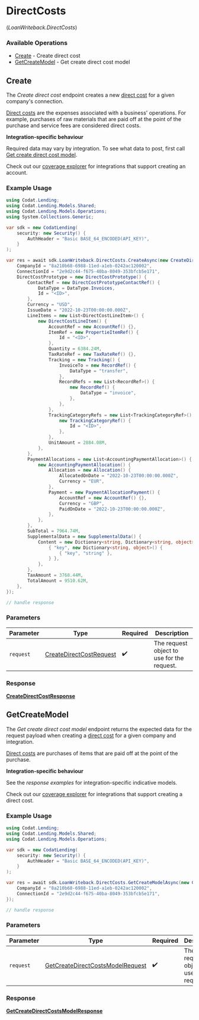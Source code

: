 # DirectCosts
(*LoanWriteback.DirectCosts*)

### Available Operations

* [Create](#create) - Create direct cost
* [GetCreateModel](#getcreatemodel) - Get create direct cost model

## Create

The *Create direct cost* endpoint creates a new [direct cost](https://docs.codat.io/lending-api#/schemas/DirectCost) for a given company's connection.

[Direct costs](https://docs.codat.io/lending-api#/schemas/DirectCost) are the expenses associated with a business' operations. For example, purchases of raw materials that are paid off at the point of the purchase and service fees are considered direct costs.

**Integration-specific behaviour**

Required data may vary by integration. To see what data to post, first call [Get create direct cost model](https://docs.codat.io/lending-api#/operations/get-create-directCosts-model).

Check out our [coverage explorer](https://knowledge.codat.io/supported-features/accounting?view=tab-by-data-type&dataType=directCosts) for integrations that support creating an account.


### Example Usage

```csharp
using Codat.Lending;
using Codat.Lending.Models.Shared;
using Codat.Lending.Models.Operations;
using System.Collections.Generic;

var sdk = new CodatLending(
    security: new Security() {
        AuthHeader = "Basic BASE_64_ENCODED(API_KEY)",
    }
);

var res = await sdk.LoanWriteback.DirectCosts.CreateAsync(new CreateDirectCostRequest() {
    CompanyId = "8a210b68-6988-11ed-a1eb-0242ac120002",
    ConnectionId = "2e9d2c44-f675-40ba-8049-353bfcb5e171",
    DirectCostPrototype = new DirectCostPrototype() {
        ContactRef = new DirectCostPrototypeContactRef() {
            DataType = DataType.Invoices,
            Id = "<ID>",
        },
        Currency = "USD",
        IssueDate = "2022-10-23T00:00:00.000Z",
        LineItems = new List<DirectCostLineItem>() {
            new DirectCostLineItem() {
                AccountRef = new AccountRef() {},
                ItemRef = new PropertieItemRef() {
                    Id = "<ID>",
                },
                Quantity = 6384.24M,
                TaxRateRef = new TaxRateRef() {},
                Tracking = new Tracking() {
                    InvoiceTo = new RecordRef() {
                        DataType = "transfer",
                    },
                    RecordRefs = new List<RecordRef>() {
                        new RecordRef() {
                            DataType = "invoice",
                        },
                    },
                },
                TrackingCategoryRefs = new List<TrackingCategoryRef>() {
                    new TrackingCategoryRef() {
                        Id = "<ID>",
                    },
                },
                UnitAmount = 2884.08M,
            },
        },
        PaymentAllocations = new List<AccountingPaymentAllocation>() {
            new AccountingPaymentAllocation() {
                Allocation = new Allocation() {
                    AllocatedOnDate = "2022-10-23T00:00:00.000Z",
                    Currency = "EUR",
                },
                Payment = new PaymentAllocationPayment() {
                    AccountRef = new AccountRef() {},
                    Currency = "GBP",
                    PaidOnDate = "2022-10-23T00:00:00.000Z",
                },
            },
        },
        SubTotal = 7964.74M,
        SupplementalData = new SupplementalData() {
            Content = new Dictionary<string, Dictionary<string, object>>() {
                { "key", new Dictionary<string, object>() {
                    { "key", "string" },
                } },
            },
        },
        TaxAmount = 3768.44M,
        TotalAmount = 9510.62M,
    },
});

// handle response
```

### Parameters

| Parameter                                                                     | Type                                                                          | Required                                                                      | Description                                                                   |
| ----------------------------------------------------------------------------- | ----------------------------------------------------------------------------- | ----------------------------------------------------------------------------- | ----------------------------------------------------------------------------- |
| `request`                                                                     | [CreateDirectCostRequest](../../Models/Operations/CreateDirectCostRequest.md) | :heavy_check_mark:                                                            | The request object to use for the request.                                    |


### Response

**[CreateDirectCostResponse](../../Models/Operations/CreateDirectCostResponse.md)**


## GetCreateModel

The *Get create direct cost model* endpoint returns the expected data for the request payload when creating a [direct cost](https://docs.codat.io/lending-api#/schemas/DirectCost) for a given company and integration.

[Direct costs](https://docs.codat.io/lending-api#/schemas/DirectCost) are purchases of items that are paid off at the point of the purchase.

**Integration-specific behaviour**

See the *response examples* for integration-specific indicative models.

Check out our [coverage explorer](https://knowledge.codat.io/supported-features/accounting?view=tab-by-data-type&dataType=directCosts) for integrations that support creating a direct cost.


### Example Usage

```csharp
using Codat.Lending;
using Codat.Lending.Models.Shared;
using Codat.Lending.Models.Operations;

var sdk = new CodatLending(
    security: new Security() {
        AuthHeader = "Basic BASE_64_ENCODED(API_KEY)",
    }
);

var res = await sdk.LoanWriteback.DirectCosts.GetCreateModelAsync(new GetCreateDirectCostsModelRequest() {
    CompanyId = "8a210b68-6988-11ed-a1eb-0242ac120002",
    ConnectionId = "2e9d2c44-f675-40ba-8049-353bfcb5e171",
});

// handle response
```

### Parameters

| Parameter                                                                                       | Type                                                                                            | Required                                                                                        | Description                                                                                     |
| ----------------------------------------------------------------------------------------------- | ----------------------------------------------------------------------------------------------- | ----------------------------------------------------------------------------------------------- | ----------------------------------------------------------------------------------------------- |
| `request`                                                                                       | [GetCreateDirectCostsModelRequest](../../Models/Operations/GetCreateDirectCostsModelRequest.md) | :heavy_check_mark:                                                                              | The request object to use for the request.                                                      |


### Response

**[GetCreateDirectCostsModelResponse](../../Models/Operations/GetCreateDirectCostsModelResponse.md)**

